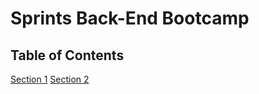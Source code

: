 # Sprints Back-End Bootcamp

## Table of Contents

[Section 1](https://github.com/MohamedAlaa001/Sprints-Back-End/tree/master/section-1)
[Section 2](https://github.com/MohamedAlaa001/Sprints-Back-End/tree/master/section-2)
